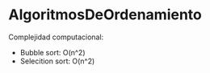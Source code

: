 # AlgoritmosDeOrdenamiento

Complejidad computacional:
- Bubble sort: O(n^2)
- Selecition sort: O(n^2)
